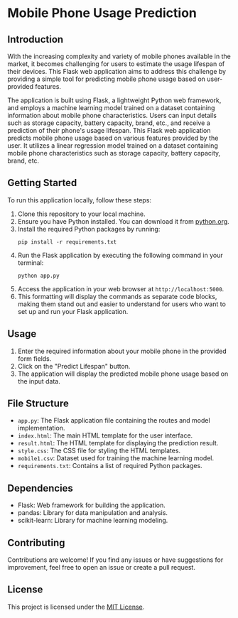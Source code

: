 # Mobile Phone Usage Prediction
## Introduction

With the increasing complexity and variety of mobile phones available in the market, it becomes challenging for users to estimate the usage lifespan of their devices. This Flask web application aims to address this challenge by providing a simple tool for predicting mobile phone usage based on user-provided features.

The application is built using Flask, a lightweight Python web framework, and employs a machine learning model trained on a dataset containing information about mobile phone characteristics. Users can input details such as storage capacity, battery capacity, brand, etc., and receive a prediction of their phone's usage lifespan.
This Flask web application predicts mobile phone usage based on various features provided by the user. It utilizes a linear regression model trained on a dataset containing mobile phone characteristics such as storage capacity, battery capacity, brand, etc.

## Getting Started

To run this application locally, follow these steps:

1. Clone this repository to your local machine.
2. Ensure you have Python installed. You can download it from [python.org](https://www.python.org/downloads/).
3. Install the required Python packages by running:
    ```
    pip install -r requirements.txt
    ```
4. Run the Flask application by executing the following command in your terminal:
    ```
    python app.py
    ```
5. Access the application in your web browser at `http://localhost:5000`.
6. This formatting will display the commands as separate code blocks, making them stand out and easier to understand for users who want to set up and run your Flask application.


## Usage

1. Enter the required information about your mobile phone in the provided form fields.
2. Click on the "Predict Lifespan" button.
3. The application will display the predicted mobile phone usage based on the input data.

## File Structure

- `app.py`: The Flask application file containing the routes and model implementation.
- `index.html`: The main HTML template for the user interface.
- `result.html`: The HTML template for displaying the prediction result.
- `style.css`: The CSS file for styling the HTML templates.
- `mobile1.csv`: Dataset used for training the machine learning model.
- `requirements.txt`: Contains a list of required Python packages.

## Dependencies

- Flask: Web framework for building the application.
- pandas: Library for data manipulation and analysis.
- scikit-learn: Library for machine learning modeling.

## Contributing

Contributions are welcome! If you find any issues or have suggestions for improvement, feel free to open an issue or create a pull request.

## License

This project is licensed under the [MIT License](LICENSE).
